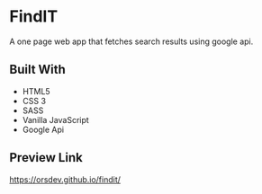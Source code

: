 # FindIT

A one page web app that fetches search results using google api.

## Built With

- HTML5
- CSS 3
- SASS
- Vanilla JavaScript
- Google Api

## Preview Link

https://orsdev.github.io/findit/
